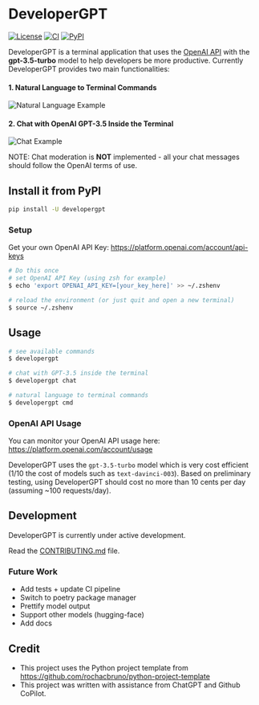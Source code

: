 # DeveloperGPT
[![License](https://img.shields.io/badge/license-MIT-green)](./LICENSE)
[![CI](https://github.com/luo-anthony/DeveloperGPT/actions/workflows/main.yml/badge.svg)](https://github.com/luo-anthony/DeveloperGPT/actions/workflows/main.yml)
[![PyPI](https://img.shields.io/pypi/v/developergpt)](https://pypi.org/project/developergpt/)

<!-- [![codecov](https://codecov.io/gh/luo-anthony/DeveloperGPT/branch/main/graph/badge.svg?token=DeveloperGPT_token_here)](https://codecov.io/gh/luo-anthony/DeveloperGPT) -->

DeveloperGPT is a terminal application that uses the [OpenAI API](https://openai.com/blog/openai-api) with the **gpt-3.5-turbo** model to help developers be more productive. Currently DeveloperGPT provides two main functionalities:
#### 1. Natural Language to Terminal Commands
![Natural Language Example](https://github.com/luo-anthony/DeveloperGPT/raw/main/samples/cmddemo.gif)

#### 2. Chat with OpenAI GPT-3.5 Inside the Terminal
![Chat Example](https://github.com/luo-anthony/DeveloperGPT/raw/main/samples/chatdemo.gif)

NOTE: Chat moderation is **NOT** implemented - all your chat messages should follow the OpenAI terms of use. 


## Install it from PyPI
```bash
pip install -U developergpt
```

### Setup
Get your own OpenAI API Key: https://platform.openai.com/account/api-keys

```bash
# Do this once 
# set OpenAI API Key (using zsh for example)
$ echo 'export OPENAI_API_KEY=[your_key_here]' >> ~/.zshenv

# reload the environment (or just quit and open a new terminal)
$ source ~/.zshenv
```

## Usage
```bash
# see available commands
$ developergpt 

# chat with GPT-3.5 inside the terminal 
$ developergpt chat

# natural language to terminal commands
$ developergpt cmd
```

### OpenAI API Usage
You can monitor your OpenAI API usage here: https://platform.openai.com/account/usage

DeveloperGPT uses the `gpt-3.5-turbo` model which is very cost efficient (1/10 the cost of models such as `text-davinci-003`). Based on preliminary testing, using DeveloperGPT should cost no more than 10 cents per day (assuming ~100 requests/day). 

## Development

DeveloperGPT is currently under active development.

Read the [CONTRIBUTING.md](CONTRIBUTING.md) file.

### Future Work
- Add tests + update CI pipeline
- Switch to poetry package manager 
- Prettify model output 
- Support other models (hugging-face)
- Add docs 

## Credit
- This project uses the Python project template from https://github.com/rochacbruno/python-project-template
- This project was written with assistance from ChatGPT and Github CoPilot. 

